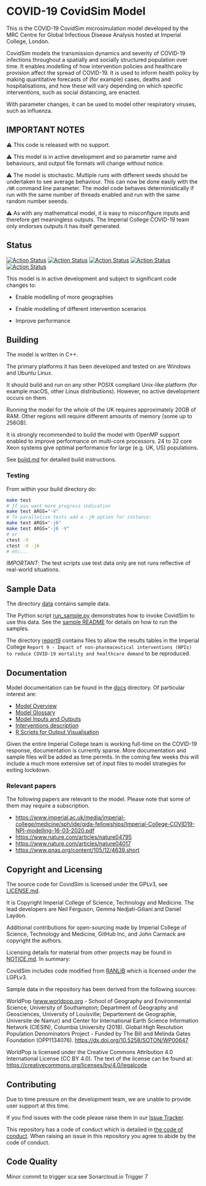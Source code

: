 # COVID-19 CovidSim Model

This is the COVID-19 CovidSim microsimulation model developed by the MRC Centre
for Global Infectious Disease Analysis hosted at Imperial College, London.

CovidSim models the transmission dynamics and severity of COVID-19 infections
throughout a spatially and socially structured population over time.  It enables
modelling of how intervention policies and healthcare provision affect the
spread of COVID-19.  It is used to inform health policy by making quantitative 
forecasts of (for example) cases, deaths and hospitalisations, and how these will 
vary depending on which specific interventions, such as social distancing, are enacted.

With parameter changes, it can be used to model other respiratory viruses, 
such as influenza.

## IMPORTANT NOTES

:warning: This code is released with no support.

:warning: This model is in active development and so parameter name and
behaviours, and output file formats will change without notice.

:warning: The model is stochastic. Multiple runs with different seeds should be
undertaken to see average behaviour. This can now be done easily with the `/NR`
command line parameter. The model code behaves deterministically if run with the
same number of threads enabled and run with the same random number seends.

:warning: As with any mathematical model, it is easy to misconfigure inputs and
therefore get meaningless outputs. The Imperial College COVID-19 team only
endorses outputs it has itself generated.

## Status

[![Action Status](https://github.com/mrc-ide/covid-sim/workflows/Build%20&%20Publish%20Docker/badge.svg)](https://github.com/mrc-ide/covid-sim/actions)
[![Action Status](https://github.com/mrc-ide/covid-sim/workflows/Doxygen%20Action/badge.svg)](https://github.com/mrc-ide/covid-sim/actions)
[![Action Status](https://github.com/mrc-ide/covid-sim/workflows/CI%20for%20different%20Linux%20distributions/badge.svg)](https://github.com/mrc-ide/covid-sim/actions)
[![Action Status](https://github.com/mrc-ide/covid-sim/workflows/CI%20for%20macOS/badge.svg)](https://github.com/mrc-ide/covid-sim/actions)
[![Action Status](https://github.com/mrc-ide/covid-sim/workflows/CI%20for%20Windows/badge.svg)](https://github.com/mrc-ide/covid-sim/actions)

This model is in active development and subject to significant code changes
to:

- Enable modelling of more geographies

- Enable modelling of different intervention scenarios

- Improve performance

## Building

The model is written in C++.

The primary platforms it has been developed and tested on are Windows and Ubuntu Linux.

It should build and run on any other POSIX compliant Unix-like platform (for example macOS, other Linux distributions).  However, no active development occurs on them.

Running the model for the whole of the UK requires approximately 20GB of RAM.
Other regions will require different amounts of memory (some up to 256GB).

It is strongly recommended to build the model with OpenMP support enabled to
improve performance on multi-core processors. 24 to 32 core Xeon systems give
optimal performance for large (e.g. UK, US) populations.

See [build.md](./docs/build.md) for detailed build instructions.

### Testing

From within your build directory do:

```sh
make test
# If you want more progress indication
make test ARGS="-V"
# To parallelise tests add a -jN option for instance:
make test ARGS="-j6"
make test ARGS="-j6 -V"
# or
ctest -V
ctest -V -j6
# etc...
```

*IMPORTANT*: The test scripts use test data only are not runs reflective of
real-world situations.

## Sample Data

The directory [data](./data) contains sample data.

The Python script [run_sample.py](./data/run_sample.py) demonstrates how to
invoke CovidSim to use this data.  See the [sample README](./data/README.md) for
details on how to run the samples.

The directory [report9](./report9) contains files to allow the results tables in the Imperial College
`Report 9 - Impact of non-pharmaceutical interventions (NPIs) to reduce COVID-19 mortality and healthcare demand`
to be reproduced.

## Documentation

Model documentation can be found in the [docs](./docs) directory.  Of
particular interest are:

- [Model Overview](./docs/model-overview.md)
- [Model Glossary](./docs/model-glossary.md)
- [Model Inputs and Outputs](./docs/inputs-and-outputs.md)
- [Interventions description](./docs/intervention-description.md)
- [R Scripts for Output Visualisation](./docs/inputs-and-outputs.md#r-summary-visualisations)

Given the entire Imperial College team is working full-time on the COVID-19
response, documentation is currently sparse. More documentation and sample files
will be added as time permits. In the coming few weeks this will include a much
more extensive set of input files to model strategies for exiting lockdown.

### Relevant papers

The following papers are relevant to the model.  Please note that some of them
may require a subscription.

- <https://www.imperial.ac.uk/media/imperial-college/medicine/sph/ide/gida-fellowships/Imperial-College-COVID19-NPI-modelling-16-03-2020.pdf>
- <https://www.nature.com/articles/nature04795>
- <https://www.nature.com/articles/nature04017>
- <https://www.pnas.org/content/105/12/4639.short>

## Copyright and Licensing

The source code for CovidSim is licensed under the GPLv3, see
[LICENSE.md](LICENSE.md).

It is Copyright Imperial College of Science, Technology and Medicine. The
lead developers are Neil Ferguson, Gemma Nedjati-Giliani and Daniel Laydon.

Additional contributions for open-sourcing made by Imperial College of
Science, Technology and Medicine, GitHub Inc, and John Carmack are copyright
the authors.

Licensing details for material from other projects may be found in
[NOTICE.md](NOTICE.md). In summary:

CovidSim includes code modified from
[RANLIB](https://people.sc.fsu.edu/~jburkardt/c_src/ranlib/ranlib.html) which
is licensed under the LGPLv3.

Sample data in the repository has been derived from the following sources:

WorldPop (www.worldpop.org - School of Geography and Environmental Science,
University of Southampton; Department of Geography and Geosciences, University
of Louisville; Departement de Geographie, Universite de Namur) and Center for
International Earth Science Information Network (CIESIN), Columbia University
(2018). Global High Resolution Population Denominators Project - Funded by The
Bill and Melinda Gates Foundation (OPP1134076).
<https://dx.doi.org/10.5258/SOTON/WP00647>

WorldPop is licensed under the Creative Commons Attribution 4.0 International
License (CC BY 4.0).  The text of the license can be found at:
<https://creativecommons.org/licenses/by/4.0/legalcode>

## Contributing

Due to time pressure on the development team, we are unable to provide user
support at this time.

If you find issues with the code please raise them in our
[Issue Tracker](https://github.com/mrc-ide/covid-sim/issues).

This repository has a code of conduct which is detailed in
[the code of conduct](./CODE_OF_CONDUCT.md).  When raising an issue in this
repository you agree to abide by the code of conduct.

## Code Quality

Minor commit to trigger sca see Sonarcloud.io
Trigger 7
